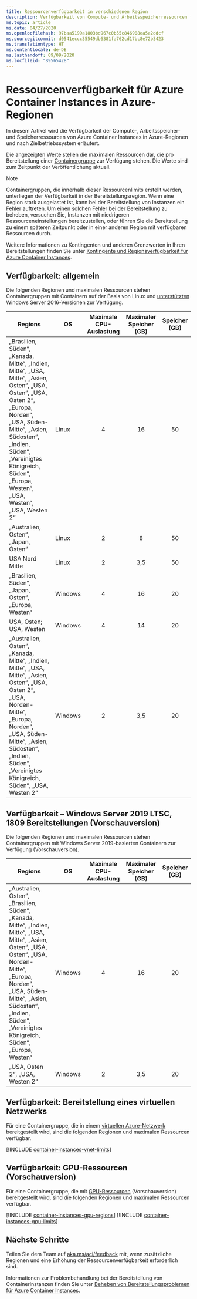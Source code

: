 ```yaml
---
title: Ressourcenverfügbarkeit in verschiedenen Region
description: Verfügbarkeit von Compute- und Arbeitsspeicherressourcen für den Azure Container Instances-Dienst in verschiedenen Azure-Regionen
ms.topic: article
ms.date: 04/27/2020
ms.openlocfilehash: 97baa5199a1803bd967c0b55c846908ea5a2ddcf
ms.sourcegitcommit: d0541eccc35549db6381fa762cd17bc8e72b3423
ms.translationtype: HT
ms.contentlocale: de-DE
ms.lasthandoff: 09/09/2020
ms.locfileid: "89565428"
---
```

# <a name="resource-availability-for-azure-container-instances-in-azure-regions"></a>Ressourcenverfügbarkeit für Azure Container Instances in Azure-Regionen

In diesem Artikel wird die Verfügbarkeit der Compute-, Arbeitsspeicher- und Speicherressourcen von Azure Container Instances in Azure-Regionen und nach Zielbetriebssystem erläutert. 

Die angezeigten Werte stellen die maximalen Ressourcen dar, die pro Bereitstellung einer [Containergruppe](container-instances-container-groups.md) zur Verfügung stehen. Die Werte sind zum Zeitpunkt der Veröffentlichung aktuell. 

> [!NOTE]
> Containergruppen, die innerhalb dieser Ressourcenlimits erstellt werden, unterliegen der Verfügbarkeit in der Bereitstellungsregion. Wenn eine Region stark ausgelastet ist, kann bei der Bereitstellung von Instanzen ein Fehler auftreten. Um einen solchen Fehler bei der Bereitstellung zu beheben, versuchen Sie, Instanzen mit niedrigeren Ressourceneinstellungen bereitzustellen, oder führen Sie die Bereitstellung zu einem späteren Zeitpunkt oder in einer anderen Region mit verfügbaren Ressourcen durch.

Weitere Informationen zu Kontingenten und anderen Grenzwerten in Ihren Bereitstellungen finden Sie unter [Kontingente und Regionsverfügbarkeit für Azure Container Instances](container-instances-quotas.md).

## <a name="availability---general"></a>Verfügbarkeit: allgemein

Die folgenden Regionen und maximalen Ressourcen stehen Containergruppen mit Containern auf der Basis von Linux und [unterstützten](container-instances-faq.md#what-windows-base-os-images-are-supported) Windows Server 2016-Versionen zur Verfügung.

| Regions | OS | Maximale CPU-Auslastung | Maximaler Speicher (GB) | Speicher (GB) |
| -------- | -- | :---: | :-----------: | :---: |
| „Brasilien, Süden“, „Kanada, Mitte“, „Indien, Mitte“, „USA, Mitte“, „Asien, Osten“, „USA, Osten“, „USA, Osten 2“, „Europa, Norden“, „USA, Süden-Mitte“, „Asien, Südosten“, „Indien, Süden“, „Vereinigtes Königreich, Süden“, „Europa, Westen“, „USA, Westen“, „USA, Westen 2“ | Linux | 4 | 16 | 50 |
| „Australien, Osten“, „Japan, Osten“ | Linux | 2 | 8 | 50 |
| USA Nord Mitte | Linux | 2 | 3,5 | 50 |
| „Brasilien, Süden“, „Japan, Osten“, „Europa, Westen“ | Windows | 4 | 16 | 20 |
| USA, Osten; USA, Westen | Windows | 4 | 14 | 20 |
| „Australien, Osten“, „Kanada, Mitte“, „Indien, Mitte“, „USA, Mitte“, „Asien, Osten“, „USA, Osten 2“, „USA, Norden-Mitte“, „Europa, Norden“, „USA, Süden-Mitte“, „Asien, Südosten“, „Indien, Süden“, „Vereinigtes Königreich, Süden“, „USA, Westen 2“ | Windows | 2 | 3,5 | 20 |

## <a name="availability---windows-server-2019-ltsc-1809-deployments-preview"></a>Verfügbarkeit – Windows Server 2019 LTSC, 1809 Bereitstellungen (Vorschauversion)

Die folgenden Regionen und maximalen Ressourcen stehen Containergruppen mit Windows Server 2019-basierten Containern zur Verfügung (Vorschauversion).

| Regions | OS | Maximale CPU-Auslastung | Maximaler Speicher (GB) | Speicher (GB) |
| -------- | -- | :---: | :-----------: | :---: |
| „Australien, Osten“, „Brasilien, Süden“, „Kanada, Mitte“, „Indien, Mitte“, „USA, Mitte“, „Asien, Osten“, „USA, Osten“, „USA, Norden-Mitte“, „Europa, Norden“, „USA, Süden-Mitte“, „Asien, Südosten“, „Indien, Süden“, „Vereinigtes Königreich, Süden“, „Europa, Westen“ | Windows | 4 | 16 | 20 |
| „USA, Osten 2“, „USA, Westen 2“ | Windows | 2 | 3,5 | 20 |


## <a name="availability---virtual-network-deployment"></a>Verfügbarkeit: Bereitstellung eines virtuellen Netzwerks

Für eine Containergruppe, die in einem [virtuellen Azure-Netzwerk](container-instances-vnet.md) bereitgestellt wird, sind die folgenden Regionen und maximalen Ressourcen verfügbar.

[!INCLUDE [container-instances-vnet-limits](../../includes/container-instances-vnet-limits.md)]

## <a name="availability---gpu-resources-preview"></a>Verfügbarkeit: GPU-Ressourcen (Vorschauversion)

Für eine Containergruppe, die mit [GPU-Ressourcen](container-instances-gpu.md) (Vorschauversion) bereitgestellt wird, sind die folgenden Regionen und maximalen Ressourcen verfügbar.

[!INCLUDE [container-instances-gpu-regions](../../includes/container-instances-gpu-regions.md)]
[!INCLUDE [container-instances-gpu-limits](../../includes/container-instances-gpu-limits.md)]

## <a name="next-steps"></a>Nächste Schritte

Teilen Sie dem Team auf [aka.ms/aci/feedback](https://aka.ms/aci/feedback) mit, wenn zusätzliche Regionen und eine Erhöhung der Ressourcenverfügbarkeit erforderlich sind.

Informationen zur Problembehandlung bei der Bereitstellung von Containerinstanzen finden Sie unter [Beheben von Bereitstellungsproblemen für Azure Container Instances](container-instances-troubleshooting.md).


[azure-support]: https://ms.portal.azure.com/#blade/Microsoft_Azure_Support/HelpAndSupportBlade/newsupportrequest
